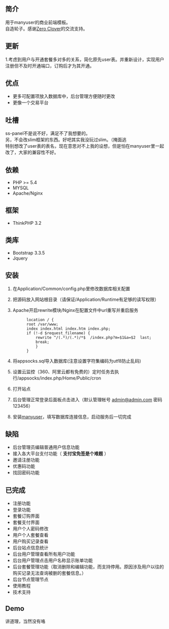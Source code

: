 
## 简介

用于manyuser的商业前端模板。  
自造轮子。感谢[Zero Clover](mailto:hmsxcxy@vip.qq.com)的交流支持。

## 更新

1.考虑到用户与开通套餐多对多的关系，简化原先user表。并重新设计，实现用户注册但不及时开通端口，订购后才为其开通。
<!-- 2.时区是个大问题，用TP设置不管用，所以我在config里多写了一个TIMEZONE来获取与中国的时差（需手动填入） -->
## 优点

* 更多可配置项放入数据库中，后台管理方便随时更改
* 更像一个交易平台

## 吐槽

ss-panel不是说不好，满足不了我想要的。  
另，不会改slim框架的东西。好吧其实我没玩过slim。（掩面逃  
特别想改了user表的表名，现在意思对不上我的设想，但是怕在manyuser里一起改了，大家的兼容性不好。  

## 依赖

* PHP >= 5.4
* MYSQL
* Apache/Nginx

## 框架

* ThinkPHP 3.2

## 类库
* Bootstrap 3.3.5
* Jquery

## 安装

1. 在Application/Common/config.php里修改数据库相关配置
2. 把源码放入网站根目录（请保证/Application/Runtime有足够的读写权限）
3. Apache开启rewrite模块/Nginx在配置文件中url重写并重启服务

      ```
            location / {
            root /var/www;
            index index.html index.htm index.php;
            if (!-d $request_filename) {
                rewrite ^/(.*)/(.*)/*$  /index.php?m=$1&a=$2  last;
                break;
                }
            }
      ```


4. 将appsocks.sql导入数据库(注意设置字符集编码为utf8防止乱码)
5. 设置云监控（360、阿里云都有免费的）定时任务去执行/appsocks/index.php/Home/Public/cron
5. 打开站点
6. 后台管理正常登录后面板点击进入（默认管理帐号 admin@admin.com 密码 123456）
7. 安装[manyuser](https://github.com/mengskysama/shadowsocks/tree/manyuser)，填写数据库连接信息，启动服务后一切完成

## 缺陷

* 后台管理员编辑普通用户信息功能
* 接入各大平台支付功能（ **支付宝免签是个难题** ）
* 邀请注册功能
* 优惠码功能
* 找回密码功能


## 已完成

* 注册功能
* 登录功能
* 套餐订购界面
* 套餐支付界面
* 用户个人密码修改
* 用户个人套餐查看
* 用户购买记录查看
* 后台站点信息统计
* 后台用户管理查看所有用户功能
* 后台用户管理点击用户名称显示账单功能
* 后台套餐管理功能（取消删除和编辑功能，而支持停用。原因涉及用户以往的购买记录无法查询被删的套餐信息。）
* 后台节点管理节点
* 使用教程
* 技术支持

## Demo

讲道理，当然没有咯

